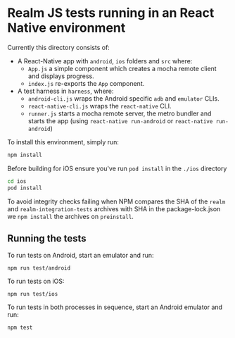 # Realm JS tests running in an React Native environment

Currently this directory consists of:
- A React-Native app with `android`, `ios` folders and `src` where:
  - `App.js` a simple component which creates a mocha remote client and displays progress.
  - `index.js` re-exports the `App` component.
- A test harness in `harness`, where:
  - `android-cli.js` wraps the Android specific `adb` and `emulator` CLIs.
  - `react-native-cli.js` wraps the `react-native` CLI.
  - `runner.js` starts a mocha remote server, the metro bundler and starts the app (using `react-native run-android` or `react-native run-android`)

To install this environment, simply run:

```bash
npm install
```

Before building for iOS ensure you've run `pod install` in the `./ios` directory

```bash
cd ios
pod install
```

To avoid integrity checks failing when NPM compares the SHA of the `realm` and `realm-integration-tests` archives with SHA in the package-lock.json we `npm install` the archives on `preinstall`.

## Running the tests

To run tests on Android, start an emulator and run:

    npm run test/android

To run tests on iOS:

    npm run test/ios

To run tests in both processes in sequence, start an Android emulator and run:

    npm test
